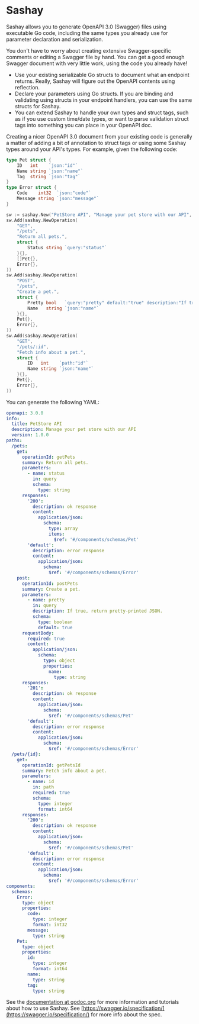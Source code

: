 # Sashay

Sashay allows you to generate OpenAPI 3.0 (Swagger) files using executable Go code,
including the same types you already use for parameter declaration and serialization.

You don't have to worry about creating extensive Swagger-specific comments
or editing a Swagger file by hand.
You can get a good enough Swagger document with very little work,
using the code you already have!

- Use your existing serializable Go structs to document what an endpoint returns.
  Really, Sashay will figure out the OpenAPI contents using reflection.
- Declare your parameters using Go structs. If you are binding and validating using structs in your endpoint handlers,
  you can use the same structs for Sashay.
- You can extend Sashay to handle your own types and struct tags,
  such as if you use custom time/date types,
  or want to parse validation struct tags into something you can place in your OpenAPI doc.

Creating a nicer OpenAPI 3.0 document from your existing code is generally a matter of adding
a bit of annotation to struct tags or using some Sashay types around your API's types.
For example, given the following code:

```go
type Pet struct {
    ID   int    `json:"id"`
    Name string `json:"name"`
    Tag  string `json:"tag"`
}
type Error struct {
    Code    int32  `json:"code"`
    Message string `json:"message"`
}

sw := sashay.New("PetStore API", "Manage your pet store with our API", "1.0.0")
sw.Add(sashay.NewOperation(
    "GET",
    "/pets",
    "Return all pets.",
    struct {
        Status string `query:"status"`
    }{},
    []Pet{},
    Error{},
))
sw.Add(sashay.NewOperation(
    "POST",
    "/pets",
    "Create a pet.",
    struct {
        Pretty bool   `query:"pretty" default:"true" description:"If true, return pretty-printed JSON."`
        Name   string `json:"name"`
    }{},
    Pet{},
    Error{},
))
sw.Add(sashay.NewOperation(
    "GET",
    "/pets/:id",
    "Fetch info about a pet.",
    struct {
        ID   int    `path:"id"`
        Name string `json:"name"`
    }{},
    Pet{},
    Error{},
))
```

You can generate the following YAML:

```yaml
openapi: 3.0.0
info:
  title: PetStore API
  description: Manage your pet store with our API
  version: 1.0.0
paths:
  /pets:
    get:
      operationId: getPets
      summary: Return all pets.
      parameters:
        - name: status
          in: query
          schema:
            type: string
      responses:
        '200':
          description: ok response
          content:
            application/json:
              schema:
                type: array
                items:
                  $ref: '#/components/schemas/Pet'
        'default':
          description: error response
          content:
            application/json:
              schema:
                $ref: '#/components/schemas/Error'
    post:
      operationId: postPets
      summary: Create a pet.
      parameters:
        - name: pretty
          in: query
          description: If true, return pretty-printed JSON.
          schema:
            type: boolean
            default: true
      requestBody:
        required: true
        content:
          application/json:
            schema:
              type: object
              properties:
                name:
                  type: string
      responses:
        '201':
          description: ok response
          content:
            application/json:
              schema:
                $ref: '#/components/schemas/Pet'
        'default':
          description: error response
          content:
            application/json:
              schema:
                $ref: '#/components/schemas/Error'
  /pets/{id}:
    get:
      operationId: getPetsId
      summary: Fetch info about a pet.
      parameters:
        - name: id
          in: path
          required: true
          schema:
            type: integer
            format: int64
      responses:
        '200':
          description: ok response
          content:
            application/json:
              schema:
                $ref: '#/components/schemas/Pet'
        'default':
          description: error response
          content:
            application/json:
              schema:
                $ref: '#/components/schemas/Error'
components:
  schemas:
    Error:
      type: object
      properties:
        code:
          type: integer
          format: int32
        message:
          type: string
    Pet:
      type: object
      properties:
        id:
          type: integer
          format: int64
        name:
          type: string
        tag:
          type: string
```

See the [documentation at godoc.org](https://godoc.org/github.com/cloudability/sashay)
for more information and tutorials about how to use Sashay.
See [https://swagger.io/specification/](https://swagger.io/specification/) for more info about the spec.
